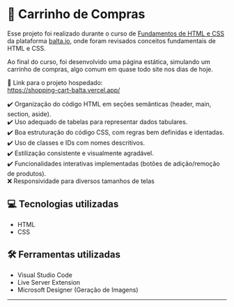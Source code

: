 # 🛒 Carrinho de Compras

Esse projeto foi realizado durante o curso de [Fundamentos de HTML e CSS](https://balta.io/cursos/fundamentos-html-css) da plataforma [balta.io](https://balta.io), onde foram revisados conceitos fundamentais de HTML e CSS.

Ao final do curso, foi desenvolvido uma página estática, simulando um carrinho de compras, algo comum em quase todo site nos dias de hoje.

🔗 Link para o projeto hospedado: <br>
https://shopping-cart-balta.vercel.app/

✔️ Organização do código HTML em seções semânticas (header, main, section, aside).<br>
✔️ Uso adequado de tabelas para representar dados tabulares.<br>
✔️ Boa estruturação do código CSS, com regras bem definidas e identadas.<br>
✔️ Uso de classes e IDs com nomes descritivos.<br>
✔️ Estilização consistente e visualmente agradável.<br>
✔️ Funcionalidades interativas implementadas (botões de adição/remoção de produtos).<br>
❌ Responsividade para diversos tamanhos de telas<br>

## 💻 Tecnologias utilizadas
 * HTML
 * CSS

## 🛠️ Ferramentas utilizadas
* Visual Studio Code
* Live Server Extension
* Microsoft Designer (Geração de Imagens)

<hr>